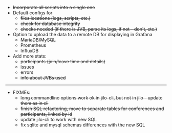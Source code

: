 * ~~Incorporate all scripts into a single one~~
* ~~Default configs for~~
    - ~~files locations (logs, scripts, etc.)~~
    - ~~check for database integrity~~
    - ~~checks needed (if there is JVB, parse its logs, if not - don't, etc.)~~
* Option to upload the data to a remote DB for displaying in Grafana
    - ~~MariaDB/MySQL~~
    - Prometheus
    - InfluxDB
* Add more stats:
    - ~~participants (join/leave time and details)~~
    - issues
    - errors
    - ~~info about JVBs used~~
---
* FIXMEs:
    - ~~long commandline options work ok in jilo-cli, but not in jilo - update them as in cli~~
    - ~~finish SQL refactoring, move to separate tables for conferences and participants, linked by id~~
    - update jilo-cli to work with new SQL
    - fix sqlite and mysql schemas differences with the new SQL
